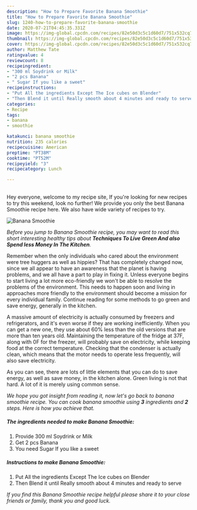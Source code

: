 ```yaml
---
description: "How to Prepare Favorite Banana Smoothie"
title: "How to Prepare Favorite Banana Smoothie"
slug: 1240-how-to-prepare-favorite-banana-smoothie
date: 2020-07-21T04:45:35.331Z
image: https://img-global.cpcdn.com/recipes/82e50d3c5c1d60d7/751x532cq70/banana-smoothie-recipe-main-photo.jpg
thumbnail: https://img-global.cpcdn.com/recipes/82e50d3c5c1d60d7/751x532cq70/banana-smoothie-recipe-main-photo.jpg
cover: https://img-global.cpcdn.com/recipes/82e50d3c5c1d60d7/751x532cq70/banana-smoothie-recipe-main-photo.jpg
author: Matthew Tate
ratingvalue: 4
reviewcount: 8
recipeingredient:
- "300 ml Soydrink or Milk"
- "2 pcs Banana"
- " Sugar If you like a sweet"
recipeinstructions:
- "Put All the ingredients Except The Ice cubes on Blender"
- "Then Blend it until Really smooth about 4 minutes and ready to serve"
categories:
- Recipe
tags:
- banana
- smoothie

katakunci: banana smoothie 
nutrition: 235 calories
recipecuisine: American
preptime: "PT38M"
cooktime: "PT52M"
recipeyield: "3"
recipecategory: Lunch

---
```

<br>
Hey everyone, welcome to my recipe site, If you're looking for new recipes to try this weekend, look no further! We provide you only the best Banana Smoothie recipe here. We also have wide variety of recipes to try.
<br>


![Banana Smoothie](https://img-global.cpcdn.com/recipes/82e50d3c5c1d60d7/751x532cq70/banana-smoothie-recipe-main-photo.jpg)

<i>Before you jump to Banana Smoothie recipe, you may want to read this short interesting healthy tips about 
<strong>Techniques To Live Green And also Spend less Money In The Kitchen</strong>.</i>
</br>

Remember when the only individuals who cared about the environment were tree huggers as well as hippies? That has completely changed now, since we all appear to have an awareness that the planet is having problems, and we all have a part to play in fixing it. Unless everyone begins to start living a lot more eco-friendly we won't be able to resolve the problems of the environment. This needs to happen soon and living in approaches more friendly to the environment should become a mission for every individual family. Continue reading for some methods to go green and save energy, generally in the kitchen.

A massive amount of electricity is actually consumed by freezers and refrigerators, and it's even worse if they are working inefficiently. When you can get a new one, they use about 60% less than the old versions that are more than ten years old. Maintaining the temperature of the fridge at 37F, along with 0F for the freezer, will probably save on electricity, while keeping food at the correct temperature. Checking that the condenser is actually clean, which means that the motor needs to operate less frequently, will also save electricity.

As you can see, there are lots of little elements that you can do to save energy, as well as save money, in the kitchen alone. Green living is not that hard. A lot of it is merely using common sense.


<i>We hope you got insight from reading it, now let's go back to banana smoothie recipe. You can cook banana smoothie using <strong>3</strong> ingredients and <strong>2</strong> steps. Here is how you achieve that.
</i>

##### The ingredients needed to make Banana Smoothie:

1. Provide 300 ml Soydrink or Milk
1. Get 2 pcs Banana
1. You need  Sugar If you like a sweet


##### Instructions to make Banana Smoothie:

1. Put All the ingredients Except The Ice cubes on Blender
1. Then Blend it until Really smooth about 4 minutes and ready to serve


<i>If you find this Banana Smoothie recipe helpful please share it to your close friends or family, thank you and good luck.</i>
